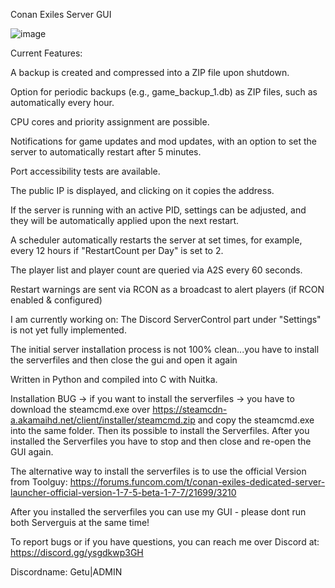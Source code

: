 
Conan Exiles Server GUI

![image](https://github.com/Getu22/CSG/assets/163321426/502e8f36-cba8-4b7b-b162-97f298e2ff28)

Current Features:

A backup is created and compressed into a ZIP file upon shutdown.

Option for periodic backups (e.g., game_backup_1.db) as ZIP files, such as automatically every hour.

CPU cores and priority assignment are possible.

Notifications for game updates and mod updates, with an option to set the server to automatically restart after 5 minutes.

Port accessibility tests are available.

The public IP is displayed, and clicking on it copies the address.

If the server is running with an active PID, settings can be adjusted, and they will be automatically applied upon the next restart.

A scheduler automatically restarts the server at set times, for example, every 12 hours if "RestartCount per Day" is set to 2.

The player list and player count are queried via A2S every 60 seconds.

Restart warnings are sent via RCON as a broadcast to alert players (if RCON enabled & configured)



I am currently working on: 
The Discord ServerControl part under "Settings" is not yet fully implemented.

The initial server installation process is not 100% clean...you have to install the serverfiles and then close the gui and open it again


Written in Python and compiled into C with Nuitka.


Installation BUG -> if you want to install the serverfiles -> you have to download the steamcmd.exe over https://steamcdn-a.akamaihd.net/client/installer/steamcmd.zip
and copy the steamcmd.exe into the same folder. Then its possible to install the Serverfiles.
After you installed the Serverfiles you have to stop and then close and re-open the GUI again.

The alternative way to install the serverfiles is to use the official Version from Toolguy: https://forums.funcom.com/t/conan-exiles-dedicated-server-launcher-official-version-1-7-5-beta-1-7-7/21699/3210

After you installed the serverfiles you can use my GUI - please dont run both Serverguis at the same time!

To report bugs or if you have questions, you can reach me over Discord at: https://discord.gg/ysgdkwp3GH

Discordname: Getu|ADMIN

